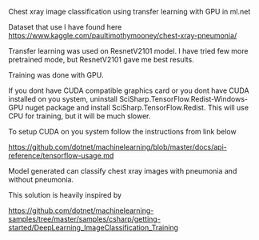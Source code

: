 Chest xray image classification using transfer learning with GPU in ml.net

Dataset that use I have found here https://www.kaggle.com/paultimothymooney/chest-xray-pneumonia/

Transfer learning was used on ResnetV2101 model. I have tried few more pretrained mode, but ResnetV2101 gave me best results.

Training was done with GPU.

If you dont have CUDA compatible graphics card or you dont have CUDA installed on you system, uninstall SciSharp.TensorFlow.Redist-Windows-GPU nuget package and install SciSharp.TensorFlow.Redist. This will use CPU for training, but it will be much slower.

To setup CUDA on you system follow the instructions from link below

https://github.com/dotnet/machinelearning/blob/master/docs/api-reference/tensorflow-usage.md

Model generated can classify chest xray images with pneumonia and without pneumonia.

This solution is heavily inspired by

https://github.com/dotnet/machinelearning-samples/tree/master/samples/csharp/getting-started/DeepLearning_ImageClassification_Training
